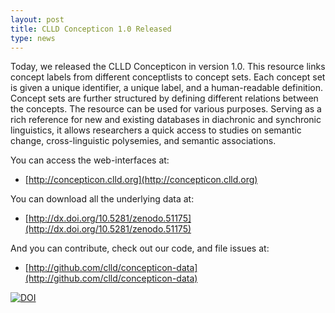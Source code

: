 ```yaml
---
layout: post
title: CLLD Concepticon 1.0 Released 
type: news
---
```


Today, we released the CLLD Concepticon in version 1.0.  This resource links
concept labels from different conceptlists to concept sets. Each concept set is
given a unique identifier, a unique label, and a human-readable definition.
Concept sets are further structured by defining different relations between the
concepts. The resource
can be used for various purposes. Serving as a rich reference for new and
existing databases in diachronic and synchronic linguistics, it allows
researchers a quick access to studies on semantic change, cross-linguistic
polysemies, and semantic associations.

You can access the web-interfaces at:

* [http://concepticon.clld.org](http://concepticon.clld.org)

You can download all the underlying data at:

* [http://dx.doi.org/10.5281/zenodo.51175](http://dx.doi.org/10.5281/zenodo.51175)

And you can contribute, check out our code, and file issues at:

* [http://github.com/clld/concepticon-data](http://github.com/clld/concepticon-data)

[![DOI](https://zenodo.org/badge/doi/10.5281/zenodo.51175.svg)](http://dx.doi.org/10.5281/zenodo.51175)
